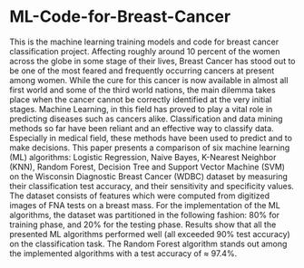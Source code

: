 # ML-Code-for-Breast-Cancer
This is the machine learning training models and code for breast cancer classification project.
Affecting roughly around 10 percent of the women across the globe in some stage of their lives, Breast Cancer has stood out to be one of the most feared and frequently occurring cancers at present among women. While the cure for this cancer is now available in almost all first world and some of the third world nations, the main dilemma takes place when the cancer cannot be correctly identified at the very initial stages. Machine Learning, in this field has proved to play a vital role in predicting diseases such as cancers alike. Classification and data mining methods so far have been reliant and an effective way to classify data. Especially in medical field, these methods have been used to predict and to make decisions. This paper presents a comparison of six machine learning (ML) algorithms: Logistic Regression, Naive Bayes, K-Nearest Neighbor (KNN), Random Forest, Decision Tree and Support Vector Machine (SVM) on the Wisconsin Diagnostic Breast Cancer (WDBC) dataset by measuring their classification test accuracy, and their sensitivity and specificity values. The dataset consists of features which were computed from digitized images of FNA tests on a breast mass. For the implementation of the ML algorithms, the dataset was partitioned in the following fashion: 80% for training phase, and 20% for the testing phase. Results show that all the presented ML algorithms performed well (all exceeded 90% test accuracy) on the classification task. The Random Forest algorithm stands out among the implemented algorithms with a test accuracy of ≈ 97.4%.
